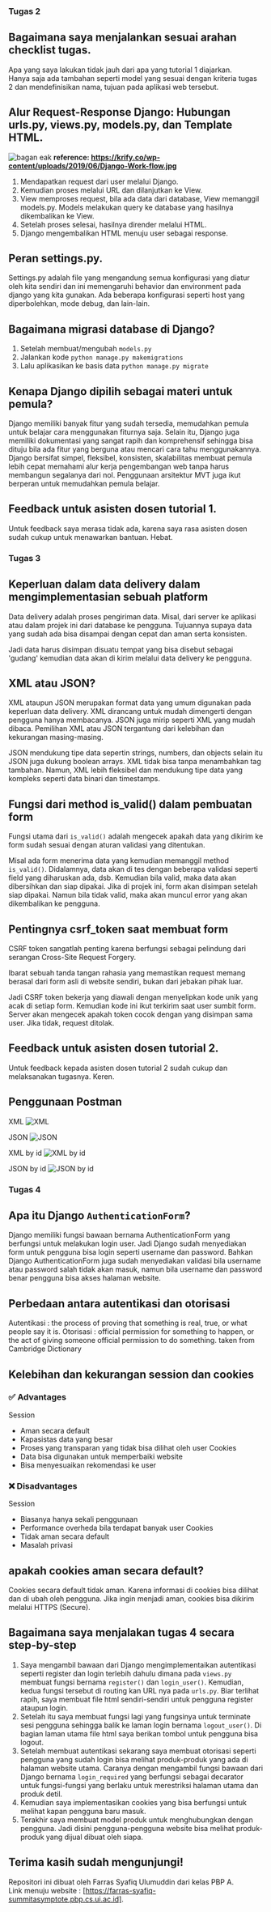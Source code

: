 ### Tugas 2

## Bagaimana saya menjalankan sesuai arahan checklist tugas.
Apa yang saya lakukan tidak jauh dari apa yang tutorial 1 diajarkan.  
Hanya saja ada tambahan seperti model yang sesuai dengan kriteria tugas 2 dan mendefinisikan nama, tujuan pada aplikasi web tersebut.

## Alur Request-Response Django: Hubungan urls.py, views.py, models.py, dan Template HTML.
![bagan eak](https://krify.co/wp-content/uploads/2019/06/Django-Work-flow.jpg)
__reference: https://krify.co/wp-content/uploads/2019/06/Django-Work-flow.jpg__  

1. Mendapatkan request dari user melalui Django.
2. Kemudian proses melalui URL dan dilanjutkan ke View.
3. View memproses request, bila ada data dari database, View memanggil models.py. Models melakukan query ke database yang hasilnya dikembalikan ke View.
4. Setelah proses selesai, hasilnya dirender melalui HTML.
5. Django mengembalikan HTML menuju user sebagai response.

## Peran settings.py.
Settings.py adalah file yang mengandung semua konfigurasi yang diatur
oleh kita sendiri dan ini memengaruhi behavior dan environment pada django yang kita gunakan. 
Ada beberapa konfigurasi seperti host yang diperbolehkan, mode debug, dan lain-lain.

## Bagaimana migrasi database di Django?
1. Setelah membuat/mengubah `models.py`
2. Jalankan kode `python manage.py makemigrations`
3. Lalu aplikasikan ke basis data `python manage.py migrate`

## Kenapa Django dipilih sebagai materi untuk pemula?
Django memiliki banyak fitur yang sudah tersedia, memudahkan pemula untuk belajar cara menggunakan fiturnya saja. 
Selain itu, Django juga memiliki dokumentasi yang sangat rapih dan komprehensif sehingga
bisa dituju bila ada fitur yang berguna atau mencari cara tahu menggunakannya. 
Django bersifat simpel, fleksibel, konsisten, skalabilitas membuat pemula 
lebih cepat memahami alur kerja pengembangan web tanpa harus membangun segalanya dari nol. Penggunaan
arsitektur MVT juga ikut berperan untuk memudahkan pemula belajar.

## Feedback untuk asisten dosen tutorial 1.
Untuk feedback saya merasa tidak ada, karena saya rasa asisten dosen sudah cukup untuk
menawarkan bantuan. Hebat.

### Tugas 3

## Keperluan dalam data delivery dalam mengimplementasian sebuah platform
Data delivery adalah proses pengiriman data. Misal, dari server ke aplikasi atau dalam projek ini dari database ke pengguna. Tujuannya supaya data yang sudah ada bisa disampai dengan cepat dan aman serta konsisten. 

Jadi data harus disimpan disuatu tempat yang bisa disebut sebagai 'gudang' kemudian data akan di kirim melalui data delivery ke pengguna.

## XML atau JSON?
XML ataupun JSON merupakan format data yang umum digunakan pada keperluan data delivery. XML dirancang untuk mudah dimengerti dengan pengguna hanya membacanya. JSON juga mirip seperti XML yang mudah dibaca. Pemilihan XML atau JSON tergantung dari kelebihan dan kekurangan masing-masing. 

JSON mendukung tipe data sepertin strings, numbers, dan objects selain itu JSON juga dukung boolean arrays. XML tidak bisa tanpa menambahkan tag tambahan. Namun, XML lebih fleksibel dan mendukung tipe data yang kompleks seperti data binari dan timestamps.

## Fungsi dari method is_valid() dalam pembuatan form

Fungsi utama dari `is_valid()` adalah mengecek apakah data yang dikirim ke form sudah sesuai dengan aturan validasi yang ditentukan.

Misal ada form menerima data yang kemudian memanggil method `is_valid()`. Didalamnya, data akan di tes dengan beberapa validasi seperti field yang diharuskan ada, dsb. Kemudian bila valid, maka data akan dibersihkan dan siap dipakai. Jika di projek ini, form akan disimpan setelah siap dipakai. Namun bila tidak valid, maka akan muncul error yang akan dikembalikan ke pengguna.

## Pentingnya csrf_token saat membuat form

CSRF token sangatlah penting karena berfungsi sebagai pelindung dari serangan Cross-Site Request Forgery.

Ibarat sebuah tanda tangan rahasia yang memastikan request memang berasal dari form asli di website sendiri, bukan dari jebakan pihak luar.

Jadi CSRF token bekerja yang diawali dengan menyelipkan kode unik yang acak di setiap form. Kemudian kode ini ikut terkirim saat user sumbit form. Server akan mengecek apakah token cocok dengan yang disimpan sama user. Jika tidak, request ditolak.

## Feedback untuk asisten dosen tutorial 2.
Untuk feedback kepada asisten dosen tutorial 2 sudah cukup dan melaksanakan tugasnya. Keren.

## Penggunaan Postman 
XML
![XML](images/xml.PNG)

JSON
![JSON](images/json.PNG)

XML by id
![XML by id](images/xml1.PNG)

JSON by id
![JSON by id](images/json2.PNG)

### Tugas 4

## Apa itu Django `AuthenticationForm`?
Django memiliki fungsi bawaan bernama AuthenticationForm yang berfungsi untuk melakukan login user. Jadi Django sudah menyediakan form untuk pengguna bisa login seperti username dan password. Bahkan Django AuthenticationForm juga sudah menyediakan validasi bila username atau password salah tidak akan masuk, namun bila username dan password benar pengguna bisa akses halaman website.

## Perbedaan antara autentikasi dan otorisasi
Autentikasi : the process of proving that something is real, true, or what people say it is.
Otorisasi   : official permission for something to happen, or the act of giving someone official permission to do something.
taken from Cambridge Dictionary

## Kelebihan dan kekurangan session dan cookies

### ✅ Advantages
Session
- Aman secara default
- Kapasistas data yang besar
- Proses yang transparan yang tidak bisa dilihat oleh user
Cookies
- Data bisa digunakan untuk memperbaiki website
- Bisa menyesuaikan rekomendasi ke user

### ❌ Disadvantages
Session
- Biasanya hanya sekali penggunaan
- Performance overheda bila terdapat banyak user 
Cookies
- Tidak aman secara default
- Masalah privasi


## apakah cookies aman secara default?
Cookies secara default tidak aman. Karena informasi di cookies bisa dilihat dan di ubah oleh pengguna. Jika ingin menjadi aman, cookies bisa dikirim melalui HTTPS (Secure).

## Bagaimana saya menjalakan tugas 4 secara step-by-step
1. Saya mengambil bawaan dari Django mengimplementaikan autentikasi seperti register dan login terlebih dahulu dimana pada `views.py` membuat fungsi bernama `register()` dan `login_user()`. Kemudian, kedua fungsi tersebut di routing kan URL nya pada `urls.py`. Biar terlihat rapih, saya membuat file html sendiri-sendiri untuk pengguna register ataupun login.
2. Setelah itu saya membuat fungsi lagi yang fungsinya untuk terminate sesi pengguna sehingga balik ke laman login bernama `logout_user()`. Di bagian laman utama file html saya berikan tombol untuk pengguna bisa logout.
3. Setelah membuat autentikasi sekarang saya membuat otorisasi seperti pengguna yang sudah login bisa melihat produk-produk yang ada di halaman website utama. Caranya dengan mengambil fungsi bawaan dari Django bernama `login_required` yang berfungsi sebagai decarator untuk fungsi-fungsi yang berlaku untuk merestriksi halaman utama dan produk detil.
4. Kemudian saya implementasikan cookies yang bisa berfungsi untuk melihat kapan pengguna baru masuk. 
5. Terakhir saya membuat model produk untuk menghubungkan dengan pengguna. Jadi disini pengguna-pengguna website bisa melihat produk-produk yang dijual dibuat oleh siapa. 

## Terima kasih sudah mengunjungi!
Repositori ini dibuat oleh Farras Syafiq Ulumuddin dari kelas PBP A.  
Link menuju website : [https://farras-syafiq-summitasymptote.pbp.cs.ui.ac.id].
